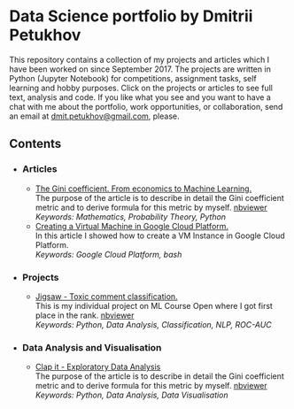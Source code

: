 
# Data Science portfolio by Dmitrii Petukhov

This repository contains a collection of my projects and articles which I have been worked on since September 2017. The projects are written in Python (Jupyter Notebook) for competitions, assignment tasks, self learning and hobby purposes. Click on the projects or articles to see full text, analysis and code.
If you like what you see and you want to have a chat with me about the portfolio, work opportunities, or collaboration, send an email at [dmit.petukhov@gmail.com](mailto:dmit.petukhov@gmail.com), please.
## Contents

- ### Articles

	- [The Gini coefficient. From economics to Machine Learning.](https://habr.com/company/ods/blog/350440/)<br>
The purpose of the article is to describe in detail the Gini coefficient metric and to derive formula for this metric by myself. [nbviewer](http://nbviewer.jupyter.org/github/jandevel/jandevel.github.io/blob/master/gini_coefficient/Gini_coefficient.ipynb)<br>
_Keywords: Mathematics,  Probability Theory, Python_ 
	- [Creating a Virtual Machine in Google Cloud Platform.](https://habr.com/post/341446/)<br>
In this article I showed how to create a VM Instance in Google Cloud Platform.<br> 
_Keywords: Google Cloud Platform,  bash_ 

- ### Projects

	- [Jigsaw - Toxic comment classification.](https://github.com/jandevel/jandevel.github.io/blob/master/jigsaw/project_jigsaw_petukhov_dmitrii.ipynb)<br>
This is my individual project on ML Course Open where I got first place in the rank. [nbviewer](http://nbviewer.jupyter.org/github/jandevel/jandevel.github.io/blob/master/jigsaw/project_jigsaw_petukhov_dmitrii.ipynb)<br>
_Keywords: Python, Data Analysis, Classification, NLP, ROC-AUC_ 

- ### Data Analysis and Visualisation

	- [Clap it - Exploratory Data Analysis](https://www.kaggle.com/jandevel/clap-it-exploratory-data-analysis)<br>
The purpose of the article is to describe in detail the Gini coefficient metric and to derive formula for this metric by myself. [nbviewer](http://nbviewer.jupyter.org/github/jandevel/jandevel.github.io/blob/master/gini_coefficient/Gini_coefficient.ipynb)<br>
_Keywords: Python,  Data Analysis, Data Visualisation_ 